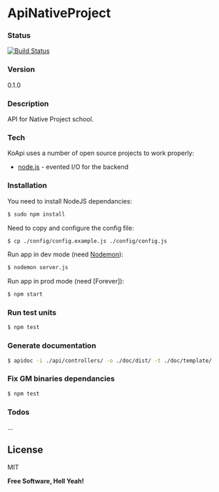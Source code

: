 # ApiNativeProject

### Status
[![Build Status](https://travis-ci.org/LouisLoode/api-native-project.svg?branch=master)](https://travis-ci.org/LouisLoode/api-native-project)

### Version
0.1.0

### Description
API for Native Project school.

### Tech
KoApi uses a number of open source projects to work properly:
* [node.js] - evented I/O for the backend
 
### Installation

You need to install NodeJS dependancies:
```sh
$ sudo npm install
```

Need to copy and configure the config file:
```sh
$ cp ./config/config.example.js ./config/config.js 
```

Run app in dev mode (need [Nodemon]):
```sh
$ nodemon server.js
```

Run app in prod mode (need [Forever]):
```sh
$ npm start
```

### Run test units
```sh
$ npm test
```

### Generate documentation
```sh
$ apidoc -i ./api/controllers/ -o ./doc/dist/ -t ./doc/template/
```
### Fix GM binaries dependancies
```sh
$ npm test
```


### Todos
...


License
----

MIT


**Free Software, Hell Yeah!**

[//]: # (These are reference links used in the body of this note and get stripped out when the markdown processor does its job. There is no need to format nicely because it shouldn't be seen. Thanks SO - http://stackoverflow.com/questions/4823468/store-comments-in-markdown-syntax)

   [KoApi]: <https://github.com/LouisLoode/StarterKoApi>
   [Nodemon]: <https://www.npmjs.com/package/nodemon>
   [node.js]: <http://nodejs.org>

